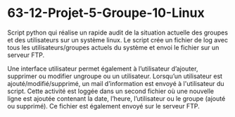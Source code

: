 # 63-12-Projet-5-Groupe-10-Linux

Script python qui réalise un rapide audit de la situation actuelle des groupes et des utilisateurs sur un système linux.
Le script crée un fichier de log avec tous les utilisateurs/groupes actuels du système et envoi le fichier sur un serveur FTP.

Une interface utilisateur permet également à l’utilisateur d’ajouter, supprimer ou modifier ungroupe ou un utilisateur. 
Lorsqu’un utilisateur est ajouté/modifié/supprimé, un mail d’information est envoyé à l'utilisateur du script.
Cette activité est loggée dans un second fichier où une nouvelle ligne est ajoutée contenant la date, l’heure, l’utilisateur ou le groupe (ajouté ou supprimé). 
Ce fichier est également envoyé sur le serveur FTP.
